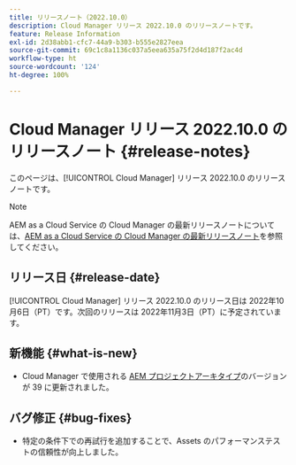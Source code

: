 ```yaml
---
title: リリースノート（2022.10.0）
description: Cloud Manager リリース 2022.10.0 のリリースノートです。
feature: Release Information
exl-id: 2d38abb1-cfc7-44a9-b303-b555e2827eea
source-git-commit: 69c1c8a1136c037a5eea635a75f2d4d187f2ac4d
workflow-type: ht
source-wordcount: '124'
ht-degree: 100%

---
```



# Cloud Manager リリース 2022.10.0 のリリースノート {#release-notes}

このページは、[!UICONTROL Cloud Manager] リリース 2022.10.0 のリリースノートです。

>[!NOTE]
>
>AEM as a Cloud Service の Cloud Manager の最新リリースノートについては、[AEM as a Cloud Service の Cloud Manager の最新リリースノート](https://experienceleague.adobe.com/docs/experience-manager-cloud-service/content/implementing/using-cloud-manager/release-notes-cloud-manager/release-notes-cm-current.html?lang=ja)を参照してください。

## リリース日 {#release-date}

[!UICONTROL Cloud Manager] リリース 2022.10.0 のリリース日は 2022年10月6日（PT）です。次回のリリースは 2022年11月3日（PT）に予定されています。

## 新機能 {#what-is-new}

* Cloud Manager で使用される [AEM プロジェクトアーキタイプ](https://experienceleague.adobe.com/docs/experience-manager-core-components/using/developing/archetype/overview.html?lang=ja)のバージョンが 39 に更新されました。

## バグ修正 {#bug-fixes}

* 特定の条件下での再試行を追加することで、Assets のパフォーマンステストの信頼性が向上しました。
